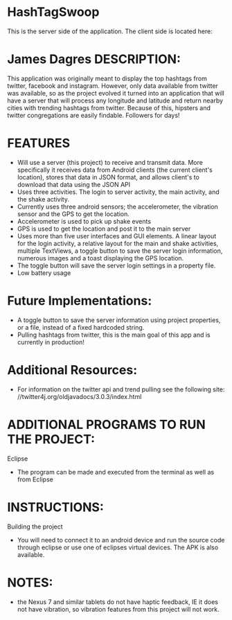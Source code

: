 HashTagSwoop
===============

This is the server side of the application. 
The client side is located here:

James Dagres
DESCRIPTION:
=============
This application was originally meant to display the top hashtags from twitter, facebook and instagram. However,
only data available from twitter was available, so as the 
project evolved it turned into an application that will
have a server that will process any longitude and latitude
and return nearby cities with trending hashtags from twitter.
Because of this, hipsters and twitter congregations are
easily findable. Followers for days!


FEATURES
=======================================
* Will use a server (this project) to receive and transmit data. More specifically it receives data from Android clients (the current client's location), stores that data in JSON format, and allows client's to download that data using the JSON API
* Uses three activities. The login to server activity, the main activity, and the shake activity.
* Currently uses three android sensors; the accelerometer, the vibration sensor and the GPS to get the location. 
* Accelerometer is used to pick up shake events
* GPS is used to get the location and post it to the main server
* Uses more than five user interfaces and GUI elements. A linear layout for the login activity, a relative layout for the main and shake activities, multiple TextViews, a toggle button to save the server login information, numerous images and a toast displaying the GPS location.
* The toggle button will save the server login settings
in a property file.
* Low battery usage

Future Implementations:
=======================================
* A toggle button to save the server information using project properties, or a file, instead of a fixed hardcoded string. 
* Pulling hashtags from twitter, this is the main goal of this app and is currently in production!

Additional Resources:
=======================================
* For information on the twitter api and trend pulling see the following site: //twitter4j.org/oldjavadocs/3.0.3/index.html

ADDITIONAL PROGRAMS TO RUN THE PROJECT:
=======================================
Eclipse
* The program can be made and executed from the terminal as well 
as from Eclipse

INSTRUCTIONS:
=======================================
Building the project
* You will need to connect it to an android device and run the source code through eclipse or use one of eclipses virtual devices. The APK is also available. 

NOTES:
=======================================
* the Nexus 7 and similar tablets do not have haptic feedback, IE it does not have vibration, so vibration features from this project will not work.